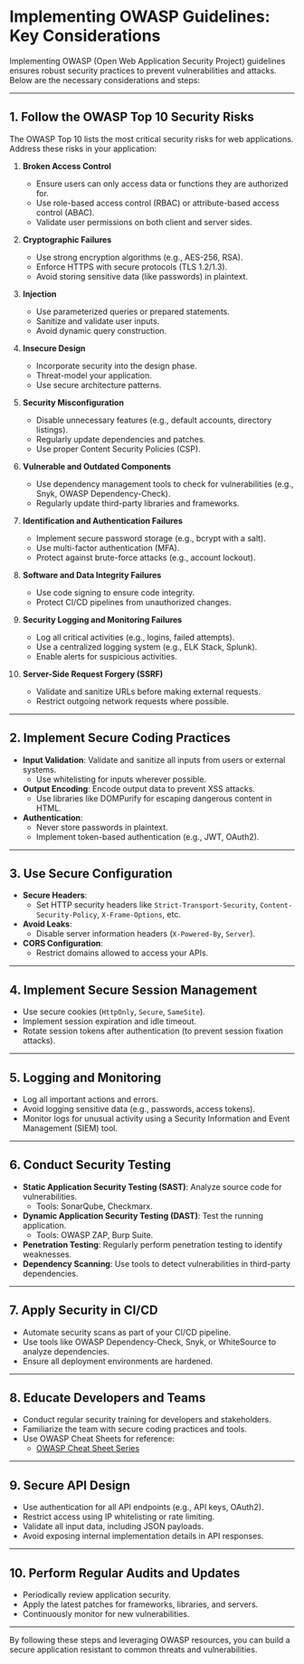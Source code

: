 # Implementing OWASP Guidelines: Key Considerations

Implementing OWASP (Open Web Application Security Project) guidelines ensures robust security practices to prevent vulnerabilities and attacks. Below are the necessary considerations and steps:

---

## 1. Follow the OWASP Top 10 Security Risks

The OWASP Top 10 lists the most critical security risks for web applications. Address these risks in your application:

1. **Broken Access Control**
   - Ensure users can only access data or functions they are authorized for.
   - Use role-based access control (RBAC) or attribute-based access control (ABAC).
   - Validate user permissions on both client and server sides.

2. **Cryptographic Failures**
   - Use strong encryption algorithms (e.g., AES-256, RSA).
   - Enforce HTTPS with secure protocols (TLS 1.2/1.3).
   - Avoid storing sensitive data (like passwords) in plaintext.

3. **Injection**
   - Use parameterized queries or prepared statements.
   - Sanitize and validate user inputs.
   - Avoid dynamic query construction.

4. **Insecure Design**
   - Incorporate security into the design phase.
   - Threat-model your application.
   - Use secure architecture patterns.

5. **Security Misconfiguration**
   - Disable unnecessary features (e.g., default accounts, directory listings).
   - Regularly update dependencies and patches.
   - Use proper Content Security Policies (CSP).

6. **Vulnerable and Outdated Components**
   - Use dependency management tools to check for vulnerabilities (e.g., Snyk, OWASP Dependency-Check).
   - Regularly update third-party libraries and frameworks.

7. **Identification and Authentication Failures**
   - Implement secure password storage (e.g., bcrypt with a salt).
   - Use multi-factor authentication (MFA).
   - Protect against brute-force attacks (e.g., account lockout).

8. **Software and Data Integrity Failures**
   - Use code signing to ensure code integrity.
   - Protect CI/CD pipelines from unauthorized changes.

9. **Security Logging and Monitoring Failures**
   - Log all critical activities (e.g., logins, failed attempts).
   - Use a centralized logging system (e.g., ELK Stack, Splunk).
   - Enable alerts for suspicious activities.

10. **Server-Side Request Forgery (SSRF)**
    - Validate and sanitize URLs before making external requests.
    - Restrict outgoing network requests where possible.

---

## 2. Implement Secure Coding Practices

- **Input Validation**: Validate and sanitize all inputs from users or external systems.
  - Use whitelisting for inputs wherever possible.
- **Output Encoding**: Encode output data to prevent XSS attacks.
  - Use libraries like DOMPurify for escaping dangerous content in HTML.
- **Authentication**:
  - Never store passwords in plaintext.
  - Implement token-based authentication (e.g., JWT, OAuth2).

---

## 3. Use Secure Configuration

- **Secure Headers**:
  - Set HTTP security headers like `Strict-Transport-Security`, `Content-Security-Policy`, `X-Frame-Options`, etc.
- **Avoid Leaks**:
  - Disable server information headers (`X-Powered-By`, `Server`).
- **CORS Configuration**:
  - Restrict domains allowed to access your APIs.

---

## 4. Implement Secure Session Management

- Use secure cookies (`HttpOnly`, `Secure`, `SameSite`).
- Implement session expiration and idle timeout.
- Rotate session tokens after authentication (to prevent session fixation attacks).

---

## 5. Logging and Monitoring

- Log all important actions and errors.
- Avoid logging sensitive data (e.g., passwords, access tokens).
- Monitor logs for unusual activity using a Security Information and Event Management (SIEM) tool.

---

## 6. Conduct Security Testing

- **Static Application Security Testing (SAST)**: Analyze source code for vulnerabilities.
  - Tools: SonarQube, Checkmarx.
- **Dynamic Application Security Testing (DAST)**: Test the running application.
  - Tools: OWASP ZAP, Burp Suite.
- **Penetration Testing**: Regularly perform penetration testing to identify weaknesses.
- **Dependency Scanning**: Use tools to detect vulnerabilities in third-party dependencies.

---

## 7. Apply Security in CI/CD

- Automate security scans as part of your CI/CD pipeline.
- Use tools like OWASP Dependency-Check, Snyk, or WhiteSource to analyze dependencies.
- Ensure all deployment environments are hardened.

---

## 8. Educate Developers and Teams

- Conduct regular security training for developers and stakeholders.
- Familiarize the team with secure coding practices and tools.
- Use OWASP Cheat Sheets for reference:
  - [OWASP Cheat Sheet Series](https://cheatsheetseries.owasp.org/)

---

## 9. Secure API Design

- Use authentication for all API endpoints (e.g., API keys, OAuth2).
- Restrict access using IP whitelisting or rate limiting.
- Validate all input data, including JSON payloads.
- Avoid exposing internal implementation details in API responses.

---

## 10. Perform Regular Audits and Updates

- Periodically review application security.
- Apply the latest patches for frameworks, libraries, and servers.
- Continuously monitor for new vulnerabilities.

---

By following these steps and leveraging OWASP resources, you can build a secure application resistant to common threats and vulnerabilities.

